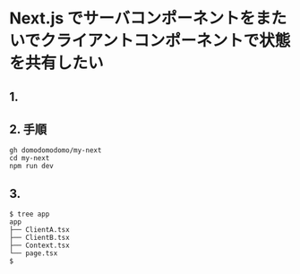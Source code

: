 # Next.js でサーバコンポーネントをまたいでクライアントコンポーネントで状態を共有したい


## 1. 




## 2. 手順

```
gh domodomodomo/my-next
cd my-next
npm run dev
```


## 3. 

```
$ tree app 
app
├── ClientA.tsx
├── ClientB.tsx
├── Context.tsx
└── page.tsx
$
```

